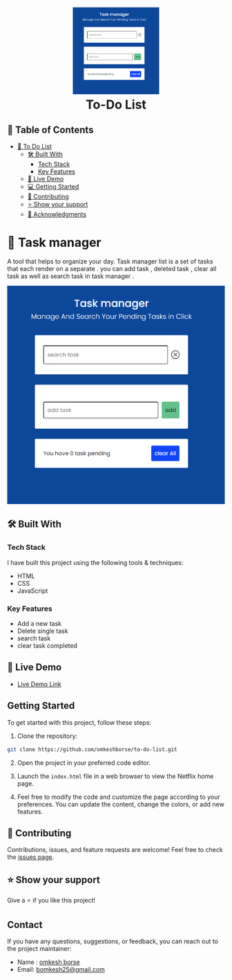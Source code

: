 <h1 align="center">
  <img title="To-Do List" src="images/list.png" alt="NETFLIX Logo" width="200" />
  <br>
  To-Do List
</h1>

## 📗 Table of Contents

- [📖 To Do List](#-task-manager)
  - [🛠 Built With ](#-built-with-)
    - [Tech Stack ](#tech-stack-)
    - [Key Features ](#key-features-)
  - [🚀 Live Demo ](#-live-demo-)
  - [💻 Getting Started ](#-getting-started-)
  - [🤝 Contributing ](#-contributing-)
  - [⭐️ Show your support ](#️-show-your-support-)
  - [🙏 Acknowledgments ](#-acknowledgments-)


# 📖 Task manager 

A tool that helps to organize your day. Task manager list is a set of tasks that each render on a separate . you can add task  , deleted task , clear all task as well as search task in task manager .


![screenshot](images/list.png)

## 🛠 Built With 

### Tech Stack 

I have built this project using the following tools & techniques:

- HTML
- CSS
- JavaScript

### Key Features 

- Add a new task
- Delete single task
- search task 
- clear task completed


## 🚀 Live Demo 

- [Live Demo Link](https://to-do-list-javascript-project-omkesh.netlify.app/)

## Getting Started

To get started with this project, follow these steps:

1. Clone the repository:

```bash
git clone https://github.com/omkeshborse/to-do-list.git
```

2. Open the project in your preferred code editor.

3. Launch the `index.html` file in a web browser to view the Netflix home page.

4. Feel free to modify the code and customize the page according to your preferences. You can update the content, change the colors, or add new features.

## 🤝 Contributing 

Contributions, issues, and feature requests are welcome! Feel free to check the [issues page](/issues).

## ⭐️ Show your support 

Give a ⭐️ if you like this project!

## Contact

If you have any questions, suggestions, or feedback, you can reach out to the project maintainer:

- Name : [omkesh borse](www.linkedin.com/in/omkeshborse)
- Email: [bomkesh25@gmail.com](mailto:keertidvcorai@gmail.com)


